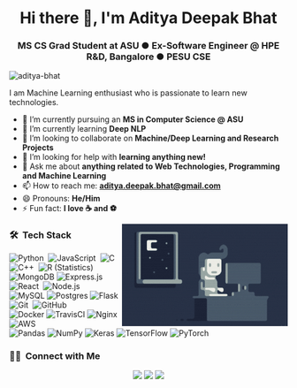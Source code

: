 <h1 align="center">Hi there 👋, I'm Aditya Deepak Bhat</h1>
<h3 align="center"> MS CS Grad Student at ASU ● Ex-Software Engineer @ HPE R&D, Bangalore ● PESU CSE</h3>

<p align="left"> <img src="https://komarev.com/ghpvc/?username=aditya-bhat&style=flat-square" alt="aditya-bhat" /> </p>

I am Machine Learning enthusiast who is passionate to learn new technologies.

- 🔭 I’m currently pursuing an **MS in Computer Science @ ASU**
- 🌱 I’m currently learning **Deep NLP**
- 👯 I’m looking to collaborate on **Machine/Deep Learning and Research Projects**
- 🤔 I’m looking for help with **learning anything new!**
- 💬 Ask me about **anything related to Web Technologies, Programming and Machine Learning**
- 📫 How to reach me: **aditya.deepak.bhat@gmail.com**
- 😄 Pronouns: **He/Him**
- ⚡ Fun fact: **I love :coffee: and :soccer:**

<img alt="Night Coding" src="https://raw.githubusercontent.com/AVS1508/AVS1508/master/assets/Night-Coding.gif" align="right"/>

### 🛠 &nbsp;Tech Stack

![Python](https://img.shields.io/badge/-Python-05122A?style=flat&logo=python)&nbsp;
![JavaScript](https://img.shields.io/badge/-JavaScript-05122A?style=flat&logo=javascript)&nbsp;
![C](https://img.shields.io/badge/-C-05122A?style=flat&logo=C&logoColor=A8B9CC)&nbsp;
![C++](https://img.shields.io/badge/-C++-05122A?style=flat&logo=C%2B%2B&logoColor=00599C)&nbsp;
![R (Statistics)](https://img.shields.io/badge/-R-05122A?style=flat&logo=R&logoColor=276DC3)\
<img alt="MongoDB" src ="https://img.shields.io/badge/MongoDB-%234ea94b.svg?&style=flat&logo=mongodb&logoColor=white"/>
<img alt="Express.js" src="https://img.shields.io/badge/express.js%20-%23404d59.svg?&style=flat"/>
![React](https://img.shields.io/badge/-React-05122A?style=flat&logo=react)&nbsp;
![Node.js](https://img.shields.io/badge/-Node.js-05122A?style=flat&logo=node.js)&nbsp;\
<img alt="MySQL" src="https://img.shields.io/badge/mysql-%2300f.svg?&style=flat&logo=mysql&logoColor=white"/>
<img alt="Postgres" src ="https://img.shields.io/badge/postgres-%23316192.svg?&style=flat&logo=postgresql&logoColor=white"/>
![Flask](https://img.shields.io/badge/-Flask-05122A?style=flat&logo=flask)&nbsp;
![Git](https://img.shields.io/badge/-Git-05122A?style=flat&logo=git)&nbsp;
![GitHub](https://img.shields.io/badge/-GitHub-05122A?style=flat&logo=github)&nbsp;\
<img alt="Docker" src="https://img.shields.io/badge/docker%20-%230db7ed.svg?&style=flat&logo=docker&logoColor=white"/>
<img alt="TravisCI" src="https://img.shields.io/badge/travisci%20-%232B2F33.svg?&sstyle=flat&logo=travis&logoColor=white"/>
<img alt="Nginx" src="https://img.shields.io/badge/nginx%20-%23009639.svg?&style=flat&logo=nginx&logoColor=white"/>
<img alt="AWS" src="https://img.shields.io/badge/AWS%20-%23FF9900.svg?&style=flat&logo=amazon-aws&logoColor=white"/>\
<img alt="Pandas" src="https://img.shields.io/badge/pandas%20-%23150458.svg?&style=flat&logo=pandas&logoColor=white" />
<img alt="NumPy" src="https://img.shields.io/badge/numpy%20-%23013243.svg?&style=flat&logo=numpy&logoColor=white" />
<img alt="Keras" src="https://img.shields.io/badge/Keras%20-%23D00000.svg?&style=flat&logo=Keras&logoColor=white"/>
<img alt="TensorFlow" src="https://img.shields.io/badge/TensorFlow%20-%23FF6F00.svg?&style=flat&logo=TensorFlow&logoColor=white" />
<img alt="PyTorch" src="https://img.shields.io/badge/PyTorch%20-%23EE4C2C.svg?&style=flat&logo=PyTorch&logoColor=white" />

### 🤝🏻 &nbsp;Connect with Me
<p align="center">
<a href="https://www.linkedin.com/in/aditya-deepak-bhat/"><img src="https://img.shields.io/badge/-Aditya%20Bhat-0077B5?style=flat&logo=Linkedin&logoColor=white"/></a>
<a href="mailto:aditya.deepak.bhat@gmail.com"><img src="https://img.shields.io/badge/-aditya.deepak.bhat@gmail.com-D14836?style=flat&logo=Gmail&logoColor=white"/></a>
<a href="https://instagram.com/aditya_bhat24"><img src="https://img.shields.io/badge/-aditya_bhat24-E4405F?style=flat&logo=Instagram&logoColor=white"/></a>
</p>
